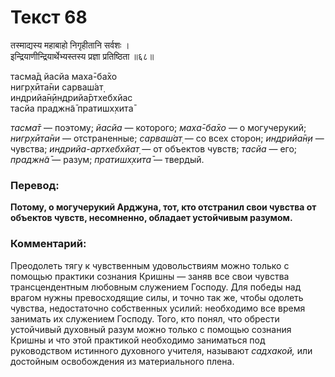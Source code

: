 # Текст 68

तस्माद्यस्य महाबाहो निगृहीतानि सर्वशः ।  
इन्द्रियाणीन्द्रियार्थेभ्यस्तस्य प्रज्ञा प्रतिष्ठिता ॥६८॥

тасма̄д йасйа маха̄-ба̄хо  
нигр̣хӣта̄ни сарваш́ат̣  
индрийа̄н̣ӣндрийа̄ртхебхйас  
тасйа праджн̃а̄ пратишх̣хита̄

_тасма̄т_ — поэтому; _йасйа_ — которого; _маха̄-ба̄хо_ — о могучерукий; _нигр̣хӣта̄ни_ — отстраненные; _сарваш́ат̣_ — со всех сторон; _индрийа̄н̣и_ — чувства; _индрийа-артхебхйат̣_ — от объектов чувств; _тасйа_ — его; _праджн̃а̄_ — разум; _пратишх̣хита̄_ — твердый.

### Перевод:

**Потому, о могучерукий Арджуна, тот, кто отстранил свои чувства от объектов чувств, несомненно, обладает устойчивым разумом.**

### Комментарий:

Преодолеть тягу к чувственным удовольствиям можно только с помощью практики сознания Кришны — заняв все свои чувства трансцендентным любовным служением Господу. Для победы над врагом нужны превосходящие силы, и точно так же, чтобы одолеть чувства, недостаточно собственных усилий: необходимо все время занимать их служением Господу. Того, кто понял, что обрести устойчивый духовный разум можно только с помощью сознания Кришны и что этой практикой необходимо заниматься под руководством истинного духовного учителя, называют _садхакой,_ или достойным освобождения из материального плена.